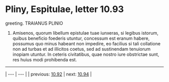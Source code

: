 # Pliny, Espitulae, letter 10.93

greeting. TRAIANUS PLINIO



1. Amisenos, quorum libellum epistulae tuae iunxeras, si legibus istorum, quibus beneficio foederis utuntur, concessum est eranum habere, possumus quo minus habeant non impedire, eo facilius si tali collatione non ad turbas et ad illicitos coetus, sed ad sustinendam tenuiorum inopiam utuntur. In ceteris civitatibus, quae nostro iure obstrictae sunt, res huius modi prohibenda est.



---

| --- | --- |
| previous: [10.92](../10.92/) | next: [10.94](../10.94/) |